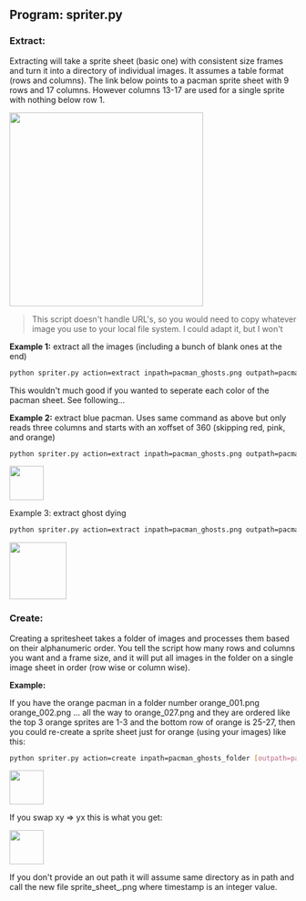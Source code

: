 
## Program: spriter.py

### Extract: 

Extracting will take a sprite sheet (basic one) with consistent size frames and turn it into a directory of individual images. It assumes a table format (rows and columns). The link below points to a pacman sprite sheet with 9 rows and 17 columns. However columns 13-17 are used for a single sprite with nothing below row 1. 

<img src="https://cs.msutexas.edu/~griffin/zcloud/zcloud-files/pacman_ghosts.png" width="340">


>This script doesn't handle URL's, so you would need to copy whatever image you use to your local file system. I could adapt it, but I won't

**Example 1:**  extract all the images (including a bunch of blank ones at the end)

```bash        
python spriter.py action=extract inpath=pacman_ghosts.png outpath=pacman_ghosts_folder name=pacman_orange rows=9 cols=17 frame_width=40 frame_height=40 direction=xy
```

This wouldn't much good if you wanted to seperate each color of the pacman sheet. See following...
    
**Example 2:** extract blue pacman. Uses same command as above but only reads three columns  and starts with an xoffset of 360 (skipping red, pink, and orange)

```bash        
python spriter.py action=extract inpath=pacman_ghosts.png outpath=pacman_bluefolder name=pacman_blue rows=9 cols=3 frame_width=40 frame_height=40 direction=xy xoffset=120
```

<img src="https://cs.msutexas.edu/~griffin/zcloud/zcloud-files/pacman_spritesheet_xydir.png" width="60" >

Example 3: extract ghost dying

```bash        
python spriter.py action=extract inpath=pacman_ghosts.png outpath=pacman_ghosts_foldername=pacman_pink rows=1 cols=5 frame_width=40 frame_height=40 direction=xy xoffset=480
```

<img src="https://cs.msutexas.edu/~griffin/zcloud/zcloud-files/pacman_spritesheet_die.png"  width="100">


### Create:

Creating a spritesheet takes a folder of images and processes them based on their alphanumeric order.  You tell the script how many rows and columns you want and a frame size, and it will put all images in the folder on a single image sheet in order (row wise or column wise). 

**Example:**
    
If you have the orange pacman in a folder number orange_001.png orange_002.png ... all the way to orange_027.png and they are ordered like the top 3 orange sprites are 1-3 and the bottom row  of orange is 25-27, then you could re-create a sprite sheet just for orange (using your images) like this:
        
```bash
python spriter.py action=create inpath=pacman_ghosts_folder [outpath=pacman_ghosts_folder] name=pacman_orange_sprite.png rows=9 cols=3 frame_width=40 frame_height=40 direction=xy
```

<img src="https://cs.msutexas.edu/~griffin/zcloud/zcloud-files/pacman_spritesheet_xydir.png" width="60" >

If you swap xy => yx this is what you get:

<img src="https://cs.msutexas.edu/~griffin/zcloud/zcloud-files/pacman_spritesheet_yxdir.png" width="60" >

If you don't provide an out path it will assume same directory as in path and call the new file sprite_sheet_<timestamp>.png  where timestamp is an integer value.

